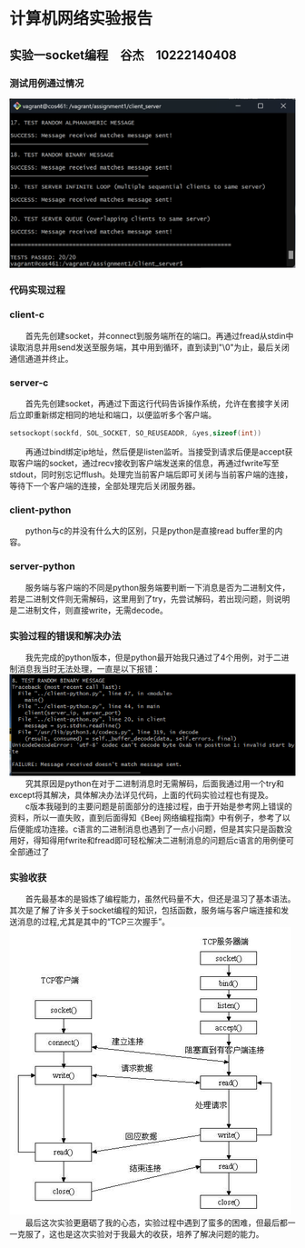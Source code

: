 # 计算机网络实验报告
## 实验一socket编程&#x2003;谷杰&#x2003;10222140408
### 测试用例通过情况
![png](https://raw.githubusercontent.com/GUJIEJASON/ComputerNetworks/main/assignment1/output.png)
### 代码实现过程
### client-c
&#x2003;&#x2003;首先先创建socket，并connect到服务端所在的端口。再通过fread从stdin中读取消息并用send发送至服务端，其中用到循环，直到读到"\0"为止，最后关闭通信通道并终止。
### server-c
&#x2003;&#x2003;首先先创建socket，再通过下面这行代码告诉操作系统，允许在套接字关闭后立即重新绑定相同的地址和端口，以便监听多个客户端。
```c
setsockopt(sockfd, SOL_SOCKET, SO_REUSEADDR, &yes,sizeof(int))
```
&#x2003;&#x2003;再通过bind绑定ip地址，然后便是listen监听。当接受到请求后便是accept获取客户端的socket，通过recv接收到客户端发送来的信息，再通过fwrite写至stdout，同时别忘记fflush。处理完当前客户端后即可关闭与当前客户端的连接，等待下一个客户端的连接，全部处理完后关闭服务器。
### client-python
&#x2003;&#x2003;python与c的并没有什么大的区别，只是python是直接read buffer里的内容。
### server-python
&#x2003;&#x2003;服务端与客户端的不同是python服务端要判断一下消息是否为二进制文件，若是二进制文件则无需解码，这里用到了try，先尝试解码，若出现问题，则说明是二进制文件，则直接write，无需decode。
### 实验过程的错误和解决办法
&#x2003;&#x2003;我先完成的python版本，但是python最开始我只通过了4个用例，对于二进制消息我当时无法处理，一直是以下报错：
![png](https://raw.githubusercontent.com/GUJIEJASON/ComputerNetworks/main/assignment1/error.png)
&#x2003;&#x2003;究其原因是python在对于二进制消息时无需解码，后面我通过用一个try和except将其解决，具体解决办法详见代码，上面的代码实验过程也有提及。<br>
&#x2003;&#x2003;c版本我碰到的主要问题是前面部分的连接过程，由于开始是参考网上错误的资料，所以一直失败，直到后面得知《Beej 网络编程指南》中有例子，参考了以后便能成功连接。c语言的二进制消息也遇到了一点小问题，但是其实只是函数没用好，得知得用fwrite和fread即可轻松解决二进制消息的问题后c语言的用例便可全部通过了
### 实验收获
&#x2003;&#x2003;首先最基本的是锻炼了编程能力，虽然代码量不大，但还是温习了基本语法。其次是了解了许多关于socket编程的知识，包括函数，服务端与客户端连接和发送消息的过程,尤其是其中的“TCP三次握手”。
![png](https://raw.githubusercontent.com/GUJIEJASON/ComputerNetworks/main/assignment1/1.png)
&#x2003;&#x2003;最后这次实验更磨砺了我的心态，实验过程中遇到了蛮多的困难，但最后都一一克服了，这也是这次实验对于我最大的收获，培养了解决问题的能力。
